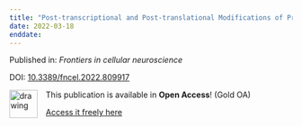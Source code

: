 ```yaml
---
title: "Post-transcriptional and Post-translational Modifications of Primary Cilia: How to Fine Tune Your Neuronal Antenna."
date: 2022-03-18
enddate:
---
```


Published in: *Frontiers in cellular neuroscience*

DOI: [10.3389/fncel.2022.809917](https://doi.org/10.3389/fncel.2022.809917)

<img src="https://upload.wikimedia.org/wikipedia/commons/thumb/7/77/Open_Access_logo_PLoS_transparent.svg/800px-Open_Access_logo_PLoS_transparent.svg.png" alt="drawing" width="50" align="left"/> &nbsp;&nbsp;&nbsp;This publication is available in **Open Access**! (Gold OA)

&nbsp;&nbsp;&nbsp;<a href="https://doi.org/10.3389/fncel.2022.809917">Access it freely here</a>

